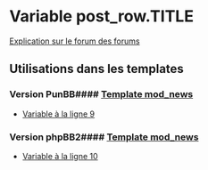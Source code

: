 # Variable post_row.TITLE
[Explication sur le forum des forums](http://forum.forumactif.com/t294113-listing-des-variables#post_row.TITLE)
## Utilisations dans les templates
### Version PunBB#### [Template mod_news](punbb/mod_news.md)
* [Variable à la ligne 9](../punbb/mod_news.tpl#L9)
### Version phpBB2#### [Template mod_news](subsilver/mod_news.md)
* [Variable à la ligne 10](../subsilver/mod_news.tpl#L10)